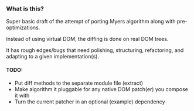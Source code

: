 ### What is this? 

Super basic draft of the attempt of porting Myers algorithm along with pre-optimizations. 

Instead of using virtual DOM, the diffing is done on real DOM trees.

It has rough edges/bugs that need polishing, structuring, refactoring, and adapting to a given implementation(s). 

#### TODO:

- Put diff methods to the separate module file (extract)
- Make algorithm it pluggable for any native DOM patch(er) you compose it with
- Turn the current patcher in an optional (example) dependency
